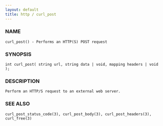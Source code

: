 ```yaml
---
layout: default
title: http / curl_post
---
```


### NAME

    curl_post() - Performs an HTTP(S) POST request

### SYNOPSIS

    int curl_post( string url, string data | void, mapping headers | void );

### DESCRIPTION

    Perform an HTTP/S request to an external web server.

### SEE ALSO

    curl_post_status_code(3), curl_post_body(3), curl_post_headers(3), curl_free(3)

